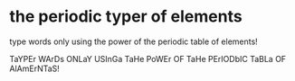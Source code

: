 the periodic typer of elements
==============================
type words only using the power of the periodic table of elements!

TaYPEr WArDs ONLaY USInGa TaHe PoWEr OF TaHe PErIODbIC TaBLa OF AlAmErNTaS!
